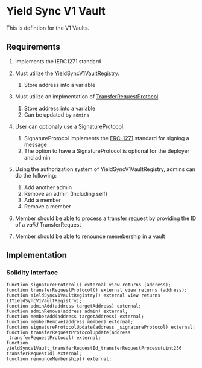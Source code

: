 # Yield Sync V1 Vault

This is defintion for the V1 Vaults.

## Requirements

1. Implements the IERC1271 standard

2. Must utilize the [YieldSyncV1VaultRegistry](./V1VaultRegistry.md).
	1. Store address into a variable
	
3. Must utilize an implmentation of [TransferRequestProtocol](./TransferRequestProtocol.md).
	1. Store address into a variable
	2. Can be updated by `admins`

4. User can optionaly use a [SignatureProtocol](./SignatureProtocol.md).
	1. SignatureProtocol implements the [ERC-1271](https://eips.ethereum.org/EIPS/eip-1271) standard for signing a message
	2. The option to have a SignatureProtocol is optional for the deployer and admin

5. Using the authorization system of YieldSyncV1VaultRegistry, admins can do the following:
	1. Add another admin
	2. Remove an admin (Including self)
	3. Add a member
	4. Remove a member

6. Member should be able to process a transfer request by providing the ID of a <i>valid</i> TransferRequest

7. Member should be able to renounce memebership in a vault

## Implementation

### Solidity Interface

```solidity
function signatureProtocol() external view returns (address);
function transferRequestProtocol() external view returns (address);
function YieldSyncV1VaultRegistry() external view returns (IYieldSyncV1VaultRegistry);
function adminAdd(address targetAddress) external;
function adminRemove(address admin) external;
function memberAdd(address targetAddress) external;
function memberRemove(address member) external;
function signatureProtocolUpdate(address _signatureProtocol) external;
function transferRequestProtocolUpdate(address _transferRequestProtocol) external;
function yieldSyncV1Vault_transferRequestId_transferRequestProcess(uint256 transferRequestId) external;
function renounceMembership() external;
```
